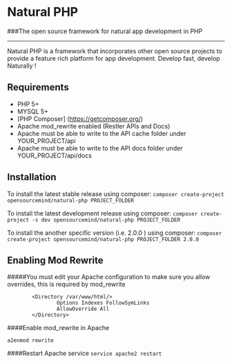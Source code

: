 # Natural PHP
###The open source framework for natural app development in PHP
***
Natural PHP is a framework that incorporates other open source projects
to provide a feature rich platform for app development.
Develop fast, develop Naturally !

## Requirements
* PHP 5+
* MYSQL 5+
* [PHP Composer] (https://getcomposer.org/)
* Apache mod_rewrite enabled (Restler APIs and Docs)
* Apache must be able to write to the API cache folder under YOUR_PROJECT/api
* Apache must be able to write to the API docs folder under YOUR_PROJECT/api/docs

## Installation
To install the latest stable release using composer:
`composer create-project opensourcemind/natural-php PROJECT_FOLDER`

To install the latest development release using composer:
`composer create-project -s dev opensourcemind/natural-php PROJECT_FOLDER`

To install the another specific version (i.e. 2.0.0 ) using composer:
`composer create-project opensourcemind/natural-php PROJECT_FOLDER 2.0.0`

## Enabling Mod Rewrite

#####You must edit your Apache configuration to make sure you allow overrides, this is required by mod_rewrite

```
        <Directory /var/www/html/>
                Options Indexes FollowSymLinks
                AllowOverride All
        </Directory>
```
####Enable mod_rewrite in Apache

`a2enmod rewrite`

####Restart Apache service
`service apache2 restart`
